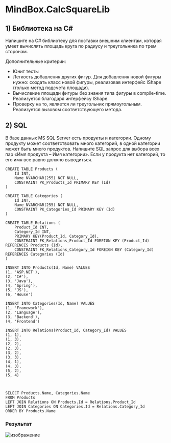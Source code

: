 # MindBox.CalcSquareLib

## 1) Библиотека на C#

Напишите на C# библиотеку для поставки внешним клиентам, которая умеет вычислять площадь круга по радиусу и треугольника по трем сторонам.

Дополнительные критерии:

 - Юнит тесты
 - Легкость добавления других фигур.
     Для добавления новой фигуры нужно: создать класс новой фигуры, реализовав интерфейс IShape (только метод подсчета площади).
 - Вычисление площади фигуры без знания типа фигуры в compile-time. Реализуется благодаря интерфейсу IShape.
 - Проверку на то, является ли треугольник прямоугольным. Реализуется вызовом соответствующего метода.


## 2) SQL

 В базе данных MS SQL Server есть продукты и категории. Одному продукту может соответствовать много категорий, в одной категории может быть много продуктов.
 Напишите SQL запрос для выбора всех пар «Имя продукта – Имя категории». Если у продукта нет категорий, то его имя все равно должно выводиться.

```
CREATE TABLE Products (
	Id INT,
	Name NVARCHAR(255) NOT NULL,
	CONSTRAINT PK_Products_Id PRIMARY KEY (Id)
)

CREATE TABLE Categories (
	Id INT,
	Name NVARCHAR(255) NOT NULL,
	CONSTRAINT PK_Categories_Id PRIMARY KEY (Id)
)

CREATE TABLE Relations (
	Product_Id INT,	
	Category_Id INT,
	PRIMARY KEY(Product_Id, Category_Id),
	CONSTRAINT FK_Relations_Product_Id FOREIGN KEY (Product_Id) REFERENCES Products (Id),
	CONSTRAINT FK_Relations_Category_Id FOREIGN KEY (Category_Id) REFERENCES Categories (Id)
)

INSERT INTO Products(Id, Name) VALUES
(1, 'ASP.NET'),
(2, 'C#'),
(3, 'Java'),
(4, 'Spring'),
(5, 'JS'),
(6, 'House')

INSERT INTO Categories(Id, Name) VALUES
(1, 'Framework'),
(2, 'Language'),
(3, 'Backend'),
(4, 'Frontend')

INSERT INTO Relations(Product_Id, Category_Id) VALUES
(1, 1),
(1, 3),
(2, 2),
(2, 3),
(3, 2),
(3, 3),
(4, 1),
(4, 3),
(5, 2),
(5, 4)



SELECT Products.Name, Categories.Name
FROM Products
LEFT JOIN Relations ON Products.Id = Relations.Product_Id
LEFT JOIN Categories ON Categories.Id = Relations.Category_Id
ORDER BY Products.Name
```

### Результат
![изображение](https://github.com/user-attachments/assets/07c83ee7-7617-4375-8225-444a04d8b64e)
